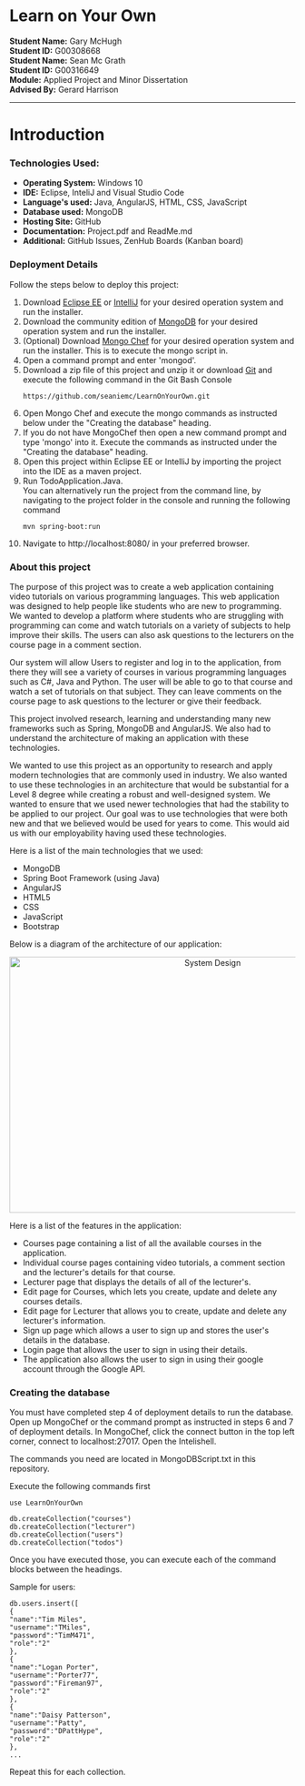 # Learn on Your Own

**Student Name:** Gary McHugh <br />
**Student ID:** G00308668 <br />
**Student Name:** Sean Mc Grath <br />
**Student ID:** G00316649 <br />
**Module:** Applied Project and Minor Dissertation<br />
**Advised By:** Gerard Harrison <br />

___

# Introduction	

### Technologies Used:

+ **Operating System:** Windows 10
+ **IDE:** Eclipse, InteliJ and Visual Studio Code
+ **Language's used:** Java, AngularJS, HTML, CSS, JavaScript
+ **Database used:** MongoDB
+ **Hosting Site:** GitHub
+ **Documentation:** Project.pdf and ReadMe.md
+ **Additional:** GitHub Issues, ZenHub Boards (Kanban board)


### Deployment Details
Follow the steps below to deploy this project:

1. Download [Eclipse EE](http://www.eclipse.org/downloads/packages/eclipse-ide-java-ee-developers/neonr) or [IntelliJ](https://www.jetbrains.com/idea/download/#section=windows) for your desired operation system and run the installer.
2. Download the community edition of [MongoDB](https://www.mongodb.com/download-center#community) for your desired operation system and run the installer.
3. (Optional) Download [Mongo Chef](https://studio3t.com/download/) for your desired operation system and run the installer. This is to execute the mongo script in.
4. Open a command prompt and enter 'mongod'.
5. Download a zip file of this project and unzip it or download [Git](https://git-scm.com/downloads) and execute the following command in the Git Bash Console
	```
	https://github.com/seaniemc/LearnOnYourOwn.git
	```
6. Open Mongo Chef and execute the mongo commands as instructed below under the "Creating the database" heading.
7. If you do not have MongoChef then open a new command prompt and type 'mongo' into it. Execute the commands as instructed under the "Creating the database" heading.
8. Open this project within Eclipse EE or IntelliJ by importing the project into the IDE as a maven project.
9. Run TodoApplication.Java.  
You can alternatively run the project from the command line, by navigating to the project folder in the console and running the following command
	```
	mvn spring-boot:run
	```
10. Navigate to http://localhost:8080/ in your preferred browser.


### About this project
The purpose of this project was to create a web application containing video tutorials on various programming languages. This web application was designed to help people like students who are new to programming. We wanted to develop a platform where students who are struggling with programming can come and watch tutorials on a variety of subjects to help improve their skills. The users can also ask questions to the lecturers on the course page in a comment section.


Our system will allow Users to register and log in to the application, from there they will see a variety of courses in various programming languages such as C\#, Java and Python. The user will be able to go to that course and watch a set of tutorials on that subject. They can leave comments on the course page to ask questions to the lecturer or give their feedback.


This project involved research, learning and understanding many new frameworks such as Spring, MongoDB and AngularJS. We also had to understand the architecture of making an application with these technologies.

We wanted to use this project as an opportunity to research and apply modern technologies that are commonly used in industry. We also wanted to use these technologies in an architecture that would be substantial for a Level 8 degree while creating a robust and well-designed system. We wanted to ensure that we used newer technologies that had the stability to be applied to our project. Our goal was to use technologies that were both new and that we believed would be used for years to come. This would aid us with our employability having used these technologies.


Here is a list of the main technologies that we used:
+ MongoDB
+ Spring Boot Framework (using Java)
+ AngularJS
+ HTML5
+ CSS
+ JavaScript
+ Bootstrap

Below is a diagram of the architecture of our application:
<p align="center">
	<img src="img/SpringMVCAngular2.PNG" alt="System Design" width="700" height="450"/>
</p>

Here is a list of the features in the application:
+ Courses page containing a list of all the available courses in the application.
+ Individual course pages containing video tutorials, a comment section and the lecturer's details for that course.
+ Lecturer page that displays the details of all of the lecturer's.
+ Edit page for Courses, which lets you create, update and delete any courses details.
+ Edit page for Lecturer that allows you to create, update and delete any lecturer's information.
+ Sign up page which allows a user to sign up and stores the user's details in the database.
+ Login page that allows the user to sign in using their details.
+ The application also allows the user to sign in using their google account through the Google API.

### Creating the database
You must have completed step 4 of deployment details to run the database.
Open up MongoChef or the command prompt as instructed in steps 6 and 7 of deployment details.
In MongoChef, click the connect button in the top left corner, connect to localhost:27017.
Open the Intelishell.

The commands you need are located in MongoDBScript.txt in this repository.

Execute the following commands first

	
	use LearnOnYourOwn

	db.createCollection("courses")
	db.createCollection("lecturer")
	db.createCollection("users")
	db.createCollection("todos")
	
	
Once you have executed those, you can execute each of the command blocks between the headings.

Sample for users:

	
	db.users.insert([
	{
	"name":"Tim Miles",
	"username":"TMiles",
	"password":"TimM471",
	"role":"2"
	},
	{
	"name":"Logan Porter",
	"username":"Porter77",
	"password":"Fireman97",
	"role":"2"
	},
	{
	"name":"Daisy Patterson",
	"username":"Patty",
	"password":"DPattHype",
	"role":"2"
	},
	...
	
	
Repeat this for each collection.
